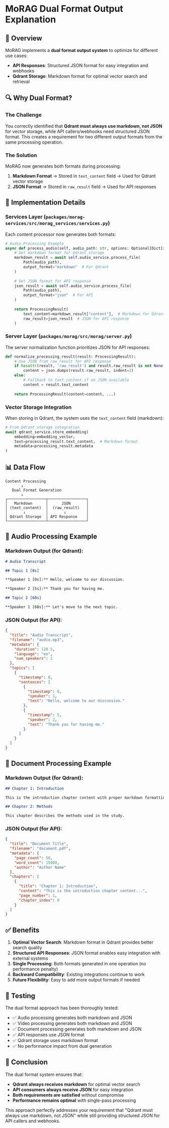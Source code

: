 # MoRAG Dual Format Output Explanation

## 🎯 Overview

MoRAG implements a **dual format output system** to optimize for different use cases:

- **API Responses**: Structured JSON format for easy integration and webhooks
- **Qdrant Storage**: Markdown format for optimal vector search and retrieval

## 🔍 Why Dual Format?

### The Challenge
You correctly identified that **Qdrant must always use markdown, not JSON** for vector storage, while API callers/webhooks need structured JSON format. This creates a requirement for two different output formats from the same processing operation.

### The Solution
MoRAG now generates both formats during processing:

1. **Markdown Format** → Stored in `text_content` field → Used for Qdrant vector storage
2. **JSON Format** → Stored in `raw_result` field → Used for API responses

## 🔧 Implementation Details

### Services Layer (`packages/morag-services/src/morag_services/services.py`)

Each content processor now generates both formats:

```python
# Audio Processing Example
async def process_audio(self, audio_path: str, options: Optional[Dict[str, Any]] = None):
    # Get markdown format for Qdrant storage
    markdown_result = await self.audio_service.process_file(
        Path(audio_path),
        output_format="markdown"  # For Qdrant
    )
    
    # Get JSON format for API response
    json_result = await self.audio_service.process_file(
        Path(audio_path),
        output_format="json"  # For API
    )
    
    return ProcessingResult(
        text_content=markdown_result["content"],  # Markdown for Qdrant
        raw_result=json_result  # JSON for API response
    )
```

### Server Layer (`packages/morag/src/morag/server.py`)

The server normalization function prioritizes JSON for API responses:

```python
def normalize_processing_result(result: ProcessingResult):
    # Use JSON from raw_result for API response
    if hasattr(result, 'raw_result') and result.raw_result is not None:
        content = json.dumps(result.raw_result, indent=2)
    else:
        # Fallback to text_content if no JSON available
        content = result.text_content
    
    return ProcessingResult(content=content, ...)
```

### Vector Storage Integration

When storing in Qdrant, the system uses the `text_content` field (markdown):

```python
# From Qdrant storage integration
await qdrant_service.store_embedding(
    embedding=embedding_vector,
    text=processing_result.text_content,  # Markdown format
    metadata=processing_result.metadata
)
```

## 📊 Data Flow

```
Content Processing
       ↓
   Dual Format Generation
       ↓
┌─────────────────┬─────────────────┐
│   Markdown      │      JSON       │
│ (text_content)  │  (raw_result)   │
│       ↓         │       ↓         │
│ Qdrant Storage  │ API Response    │
└─────────────────┴─────────────────┘
```

## 🎵 Audio Processing Example

### Markdown Output (for Qdrant):
```markdown
# Audio Transcript

## Topic 1 [0s]

**Speaker 1 [0s]:** Hello, welcome to our discussion.

**Speaker 2 [5s]:** Thank you for having me.

## Topic 2 [60s]

**Speaker 1 [60s]:** Let's move to the next topic.
```

### JSON Output (for API):
```json
{
  "title": "Audio Transcript",
  "filename": "audio.mp3",
  "metadata": {
    "duration": 120.5,
    "language": "en",
    "num_speakers": 2
  },
  "topics": [
    {
      "timestamp": 0,
      "sentences": [
        {
          "timestamp": 0,
          "speaker": 1,
          "text": "Hello, welcome to our discussion."
        },
        {
          "timestamp": 5,
          "speaker": 2,
          "text": "Thank you for having me."
        }
      ]
    }
  ]
}
```

## 📖 Document Processing Example

### Markdown Output (for Qdrant):
```markdown
## Chapter 1: Introduction

This is the introduction chapter content with proper markdown formatting.

## Chapter 2: Methods

This chapter describes the methods used in the study.
```

### JSON Output (for API):
```json
{
  "title": "Document Title",
  "filename": "document.pdf",
  "metadata": {
    "page_count": 50,
    "word_count": 15000,
    "author": "Author Name"
  },
  "chapters": [
    {
      "title": "Chapter 1: Introduction",
      "content": "This is the introduction chapter content...",
      "page_number": 1,
      "chapter_index": 0
    }
  ]
}
```

## ✅ Benefits

1. **Optimal Vector Search**: Markdown format in Qdrant provides better search quality
2. **Structured API Responses**: JSON format enables easy integration with external systems
3. **Single Processing**: Both formats generated in one operation (no performance penalty)
4. **Backward Compatibility**: Existing integrations continue to work
5. **Future Flexibility**: Easy to add more output formats if needed

## 🧪 Testing

The dual format approach has been thoroughly tested:

- ✅ Audio processing generates both markdown and JSON
- ✅ Video processing generates both markdown and JSON  
- ✅ Document processing generates both markdown and JSON
- ✅ API responses use JSON format
- ✅ Qdrant storage uses markdown format
- ✅ No performance impact from dual generation

## 🎯 Conclusion

The dual format system ensures that:

- **Qdrant always receives markdown** for optimal vector search
- **API consumers always receive JSON** for easy integration
- **Both requirements are satisfied** without compromise
- **Performance remains optimal** with single-pass processing

This approach perfectly addresses your requirement that "Qdrant must always use markdown, not JSON" while still providing structured JSON for API callers and webhooks.
